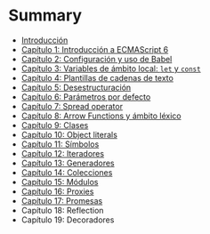 # Summary

* [Introducción](README.md)
* [Capítulo 1: Introducción a ECMAScript 6](chapter1.md)
* [Capítulo 2: Configuración y uso de Babel](chapter2.md)
* [Capítulo 3: Variables de ámbito local: `let` y `const`](chapter3.md)
* [Capítulo 4: Plantillas de cadenas de texto](chapter4.md)
* [Capítulo 5: Desestructuración](chapter5.md)
* [Capítulo 6: Parámetros por defecto](chapter6.md)
* [Capítulo 7: Spread operator](chapter7.md)
* [Capítulo 8: Arrow Functions y ámbito léxico](chapter8.md)
* [Capítulo 9: Clases](chapter9.md)
* [Capítulo 10: Object literals](chapter10.md)
* [Capítulo 11: Símbolos](chapter11.md)
* [Capítulo 12: Iteradores](chapter12.md)
* [Capítulo 13: Generadores](chapter13.md)
* [Capítulo 14: Colecciones](chapter14.md)
* [Capítulo 15: Módulos](chapter15.md)
* [Capítulo 16: Proxies](chapter16.md)
* [Capítulo 17: Promesas](chapter17.md)
* Capítulo 18: Reflection
* Capítulo 19: Decoradores

